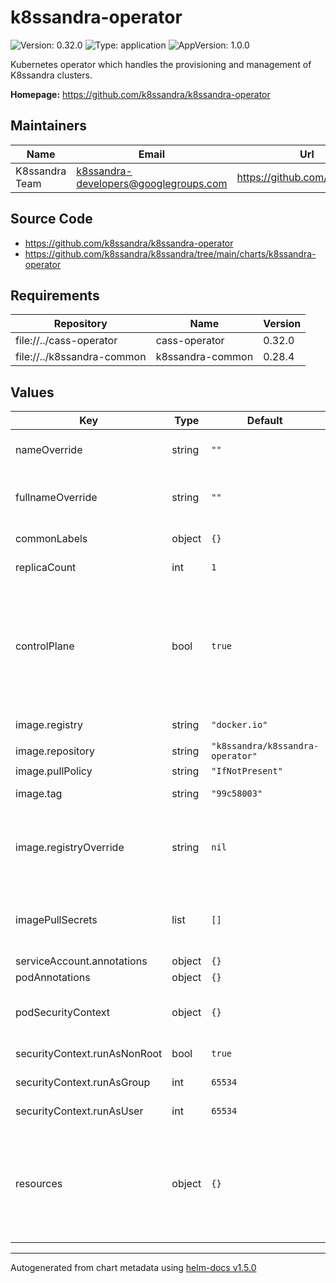 # k8ssandra-operator

![Version: 0.32.0](https://img.shields.io/badge/Version-0.32.0-informational?style=flat-square) ![Type: application](https://img.shields.io/badge/Type-application-informational?style=flat-square) ![AppVersion: 1.0.0](https://img.shields.io/badge/AppVersion-1.0.0-informational?style=flat-square)

Kubernetes operator which handles the provisioning and management of K8ssandra clusters.

**Homepage:** <https://github.com/k8ssandra/k8ssandra-operator>

## Maintainers

| Name | Email | Url |
| ---- | ------ | --- |
| K8ssandra Team | k8ssandra-developers@googlegroups.com | https://github.com/k8ssandra |

## Source Code

* <https://github.com/k8ssandra/k8ssandra-operator>
* <https://github.com/k8ssandra/k8ssandra/tree/main/charts/k8ssandra-operator>

## Requirements

| Repository | Name | Version |
|------------|------|---------|
| file://../cass-operator | cass-operator | 0.32.0 |
| file://../k8ssandra-common | k8ssandra-common | 0.28.4 |

## Values

| Key | Type | Default | Description |
|-----|------|---------|-------------|
| nameOverride | string | `""` | A name in place of the chart name which is used in the metadata.name of objects created by this chart. |
| fullnameOverride | string | `""` | A name in place of the value used for metadata.name in objects created by this chart. The default value has the form releaseName-chartName. |
| commonLabels | object | `{}` | Labels to be added to all deployed resources. |
| replicaCount | int | `1` | Sets the number of k8ssandra-operator pods. |
| controlPlane | bool | `true` | Determines whether k8ssandra-operator only watch and manages K8ssandraCluster in the same namespace in which the operator is deployed or if watches and manages K8ssandraClusters across all namespaces. Not supported yet in k8ssandra-operator -- Determines if the k8ssandra-operator should be installed as the control plane or if it's simply in a secondary cluster waiting to be promoted |
| image.registry | string | `"docker.io"` | Container registry containing the repository where the image resides |
| image.repository | string | `"k8ssandra/k8ssandra-operator"` | Docker repository for cass-operator |
| image.pullPolicy | string | `"IfNotPresent"` | Pull policy for the operator container |
| image.tag | string | `"99c58003"` | Tag of the k8ssandra-operator image to pull from image.repository |
| image.registryOverride | string | `nil` | Docker registry containing all cass-operator related images. Setting this allows for usage of an internal registry without specifying serverImage, configBuilderImage, and busyboxImage on all CassandraDatacenter objects. |
| imagePullSecrets | list | `[]` | References to secrets to use when pulling images. See: https://kubernetes.io/docs/tasks/configure-pod-container/pull-image-private-registry/ |
| serviceAccount.annotations | object | `{}` | Annotations to add to the service account. |
| podAnnotations | object | `{}` | Annotations for the cass-operator pod. |
| podSecurityContext | object | `{}` | PodSecurityContext for the cass-operator pod. See: https://kubernetes.io/docs/tasks/configure-pod-container/security-context/ |
| securityContext.runAsNonRoot | bool | `true` | Run cass-operator container as non-root user |
| securityContext.runAsGroup | int | `65534` | Group for the user running the k8ssandra-operator container / process |
| securityContext.runAsUser | int | `65534` | User for running the k8ssandra-operator container / process |
| resources | object | `{}` | Resources requests and limits for the cass-operator pod. We usually recommend not to specify default resources and to leave this as a conscious choice for the user. This also increases chances charts run on environments with little resources, such as Minikube. If you want to specify resources, add `requests` and `limits` for `cpu` and `memory` while removing the existing `{}` |

----------------------------------------------
Autogenerated from chart metadata using [helm-docs v1.5.0](https://github.com/norwoodj/helm-docs/releases/v1.5.0)
